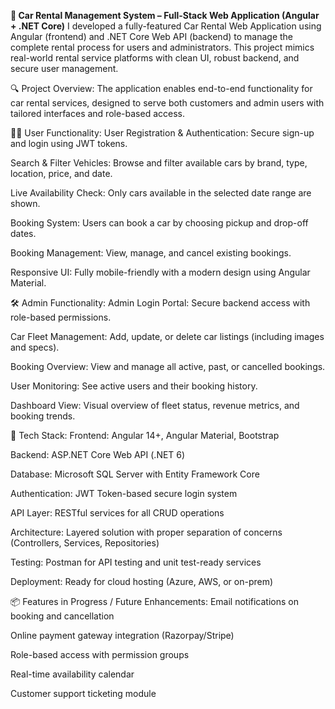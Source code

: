 **🚗 Car Rental Management System – Full-Stack Web Application (Angular + .NET Core)**
I developed a fully-featured Car Rental Web Application using Angular (frontend) and .NET Core Web API (backend) to manage the complete rental process for users and administrators. This project mimics real-world rental service platforms with clean UI, robust backend, and secure user management.

🔍 Project Overview:
The application enables end-to-end functionality for car rental services, designed to serve both customers and admin users with tailored interfaces and role-based access.

👨‍💻 User Functionality:
User Registration & Authentication: Secure sign-up and login using JWT tokens.

Search & Filter Vehicles: Browse and filter available cars by brand, type, location, price, and date.

Live Availability Check: Only cars available in the selected date range are shown.

Booking System: Users can book a car by choosing pickup and drop-off dates.

Booking Management: View, manage, and cancel existing bookings.

Responsive UI: Fully mobile-friendly with a modern design using Angular Material.

🛠️ Admin Functionality:
Admin Login Portal: Secure backend access with role-based permissions.

Car Fleet Management: Add, update, or delete car listings (including images and specs).

Booking Overview: View and manage all active, past, or cancelled bookings.

User Monitoring: See active users and their booking history.

Dashboard View: Visual overview of fleet status, revenue metrics, and booking trends.

🧪 Tech Stack:
Frontend: Angular 14+, Angular Material, Bootstrap

Backend: ASP.NET Core Web API (.NET 6)

Database: Microsoft SQL Server with Entity Framework Core

Authentication: JWT Token-based secure login system

API Layer: RESTful services for all CRUD operations

Architecture: Layered solution with proper separation of concerns (Controllers, Services, Repositories)

Testing: Postman for API testing and unit test-ready services

Deployment: Ready for cloud hosting (Azure, AWS, or on-prem)

📦 Features in Progress / Future Enhancements:
Email notifications on booking and cancellation

Online payment gateway integration (Razorpay/Stripe)

Role-based access with permission groups

Real-time availability calendar

Customer support ticketing module
